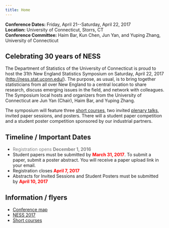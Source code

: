 ```yaml
---
title: Home
---
```


**Conference Dates:** Friday, April 21--Saturday, April 22, 2017<br />
**Location:** University of Connecticut, Storrs, CT<br />
**Conference Committee:** Haim Bar, Kun Chen, Jun Yan, and Yuping Zhang,
University of Connecticut

## Celebrating 30 years of NESS

The Department of Statistics of the University of Connecticut is proud
to host the 31th New England Statistics Symposium on Saturday, April
22, 2017 (http://ness.stat.uconn.edu/). The purpose, as usual, is to
bring together statisticians from all over New England to a central
location to share research, discuss emerging issues in the field, and
network with colleagues. The Symposium local hosts and organizers from
the University of Connecticut are Jun Yan (Chair), Haim Bar, and
Yuping Zhang.

The symposium will feature three [short courses](short-courses), two
invited [plenary talks](keynote-speakers), invited paper sessions, and
posters. There will a student paper competition and a student poster
competition sponsored by our industrial partners.

## Timeline / Important Dates

* <span style="color: grey;">Registration opens **December 1, 2016**</span>
* Student papers must be submitted by **<span style="color:
  red;">March 31, 2017</span>**. To submit a paper, submit a poster
  abstract. You will receive a paper upload link in your email.
* Registration closes **<span style="color: red;">April 7, 2017</span>**
* Abstracts for Invited Sessions and Student Posters must be submitted by **<span style="color: red;">April 10, 2017</span>**

## Information / flyers

* [Conference map](map.pdf)
* [NESS 2017](ness2017flyer.pdf)
* [Short courses](ness2017ShortCourses.pdf)

